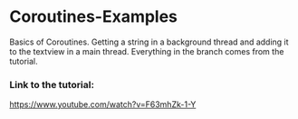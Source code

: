 # Coroutines-Examples
Basics of Coroutines. Getting a string in a background thread and adding it to the textview in a main thread.
Everything in the branch comes from the tutorial.

### Link to the tutorial:
https://www.youtube.com/watch?v=F63mhZk-1-Y
